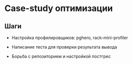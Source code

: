 # Case-study оптимизации

## Шаги

- Настройка профилировщиков: pghero, rack-mini-profiler

- Написание теста для проверки результата вывода

- Борьба с репозиторием и настройкой постгрес
